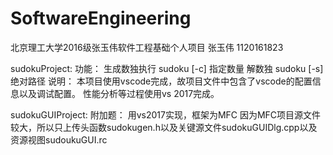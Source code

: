 ﻿# SoftwareEngineering

北京理工大学2016级张玉伟软件工程基础个人项目
张玉伟 1120161823

sudokuProject:
功能：
生成数独执行 sudoku [-c] 指定数量
解数独 sudoku [-s] 绝对路径
说明：
本项目使用vscode完成，故项目文件中包含了vscode的配置信息以及调试配置。
性能分析等过程使用vs 2017完成。

sudokuGUIProject:
附加题：
用vs2017实现，框架为MFC
因为MFC项目源文件较大，所以只上传头函数sudokugen.h以及关键源文件sudokuGUIDlg.cpp以及资源视图sudoukuGUI.rc